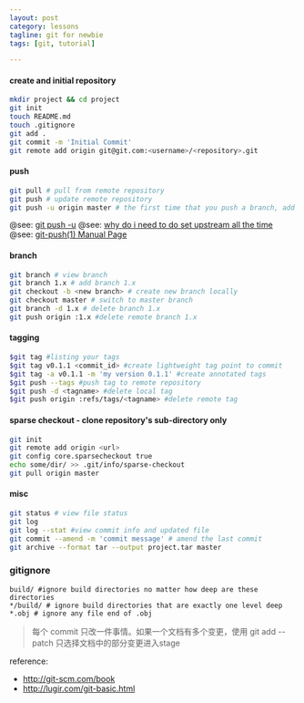 ```yaml
---
layout: post
category: lessons
tagline: git for newbie
tags: [git, tutorial]

---
```

#### create and initial repository
```bash
mkdir project && cd project
git init
touch README.md
touch .gitignore
git add .
git commit -m 'Initial Commit'
git remote add origin git@git.com:<username>/<repository>.git
```

<!--excerpt:end-->
#### push 
```bash
git pull # pull from remote repository
git push # update remote repository
git push -u origin master # the first time that you push a branch, add -u
```
@see: [git push -u](http://stackoverflow.com/questions/17096311/why-do-i-need-to-explicitly-push-a-new-branch/17096880#17096880)
@see: [why do i need to do set upstream all the time](http://stackoverflow.com/questions/6089294/why-do-i-need-to-do-set-upstream-all-the-time)
@see: [git-push(1) Manual Page](https://www.kernel.org/pub/software/scm/git/docs/git-push.html)

#### branch
```bash
git branch # view branch
git branch 1.x # add branch 1.x
git checkout -b <new branch> # create new branch locally
git checkout master # switch to master branch
git branch -d 1.x # delete branch 1.x
git push origin :1.x #delete remote branch 1.x
```

#### tagging

```bash
$git tag #listing your tags
$git tag v0.1.1 <commit_id> #create lightweight tag point to commit
$git tag -a v0.1.1 -m 'my version 0.1.1' #create annotated tags
$git push --tags #push tag to remote repository
$git push -d <tagname> #delete local tag
$git push origin :refs/tags/<tagname> #delete remote tag
```
#### sparse checkout - clone repository's sub-directory only
```bash
git init
git remote add origin <url>
git config core.sparsecheckout true
echo some/dir/ >> .git/info/sparse-checkout
git pull origin master
```

#### misc
```bash
git status # view file status
git log
git log --stat #view commit info and updated file
git commit --amend -m 'commit message' # amend the last commit
git archive --format tar --output project.tar master
```
### gitignore
```properties
build/ #ignore build directories no matter how deep are these directories
*/build/ # ignore build directories that are exactly one level deep
*.obj # ignore any file end of .obj
```
>每个 commit 只改一件事情。如果一个文档有多个变更，使用 git add --patch 只选择文档中的部分变更进入stage

reference:
+ http://git-scm.com/book
+ http://lugir.com/git-basic.html
